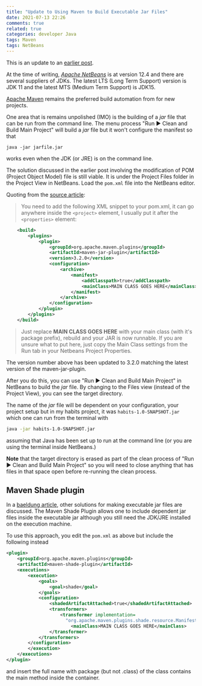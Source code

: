 ```yaml
---
title: "Update to Using Maven to Build Executable Jar Files"
date: 2021-07-13 22:26
comments: true
related: true
categories: developer Java
tags: Maven
tags: NetBeans
---
```


This is an update to an [earlier post](/blog/2019/09/15/onward-to-maven/).

At the time of writing, [*Apache NetBeans*][apacheNetBeans] is at version 12.4 and there are several suppliers of JDKs.  The latest LTS (Long Term Support) version is JDK 11 and the latest MTS (Medium Term Support) is JDK15.

[Apache Maven][] remains the preferred build automation from for new projects.

One area that is remains unpolished (IMO) is the building of a *jar* file that can be run from the command line.  The menu process "Run &#9654; Clean and Build Main Project" will build a *jar* file but it won't configure the manifest so that

```
java -jar jarfile.jar
```

works even when the JDK (or JRE) is on the command line.

The solution discussed in the earlier post involving the modification of POM (Project Object Model) file is still viable.  It is under the Project Files folder in the Project View in NetBeans.  Load the `pom.xml` file into the NetBeans editor.

Quoting from the [source article][solution]:

> You need to add the following XML snippet to your pom.xml, it can go anywhere inside the `<project>` element, I usually put it after the `<properties>` element:

```xml
    <build>
        <plugins>
            <plugin>
                <groupId>org.apache.maven.plugins</groupId>
                <artifactId>maven-jar-plugin</artifactId>
                <version>3.2.0</version>
                <configuration>
                    <archive>
                        <manifest>
                            <addClasspath>true</addClasspath>
                            <mainClass>MAIN CLASS GOES HERE</mainClass>
                        </manifest>
                    </archive>
                </configuration>
            </plugin>
        </plugins>
    </build>
```

> Just replace **MAIN CLASS GOES HERE** with your main class (with it's package prefix), rebuild and your JAR is now runnable. If you are unsure what to put here, just copy the Main Class settings from the Run tab in your Netbeans Project Properties.

The version number above has been updated to 3.2.0 matching the latest version of the maven-jar-plugin.

After you do this, you can use "Run &#9654; Clean and Build Main Project" in NetBeans to build the *jar* file.  By changing to the Files view (instead of the Project View), you can see the target directory.

The name of the *jar* file will be dependent on your configuration, your project setup but in my habits project, it was `habits-1.0-SNAPSHOT.jar` which one can run from the terminal with

```bash
java -jar habits-1.0-SNAPSHOT.jar
```

assuming that Java has been set up to run at the command line (or you are using the terminal inside NetBeans.)

**Note** that the target directory is erased as part of the clean process of "Run &#9654; Clean and Build Main Project" so you will need to close anything that has files in that space open before re-running the clean process.

## Maven Shade plugin

In a [baeldung article][more], other solutions for making executable jar files are discussed.  The Maven Shade Plugin allows one to include dependent jar files inside the executable jar although you still need the JDK/JRE installed on the execution machine.

To use this approach, you edit the `pom.xml` as above but include the following instead

```xml
<plugin>
    <groupId>org.apache.maven.plugins</groupId>
    <artifactId>maven-shade-plugin</artifactId>
    <executions>
        <execution>
            <goals>
                <goal>shade</goal>
            </goals>
            <configuration>
                <shadedArtifactAttached>true</shadedArtifactAttached>
                <transformers>
                    <transformer implementation=
                      "org.apache.maven.plugins.shade.resource.ManifestResourceTransformer">
                        <mainClass>MAIN CLASS GOES HERE</mainClass>
                </transformer>
            </transformers>
        </configuration>
        </execution>
    </executions>
</plugin>
```
and insert the full name with package (but not .class) of the class contains the main method inside the <mainClass> container.

[apacheNetBeans]: https://netbeans.apache.org
[Apache Maven]: https://maven.apache.org
[solution]: https://www.moreofless.co.uk/executable-jar-netbeans-maven-no-main-manifest-attribute/
[more]: https://www.baeldung.com/executable-jar-with-maven